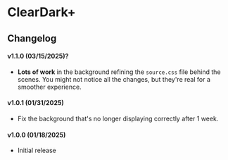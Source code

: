 # ClearDark+

## Changelog

#### v1.1.0 (03/15/2025)?
* **Lots of work** in the background refining the `source.css` file behind the scenes. You might not notice all the changes, but they're real for a smoother experience.

#### v1.0.1 (01/31/2025)
* Fix the background that's no longer displaying correctly after 1 week.

#### v1.0.0 (01/18/2025)
* Initial release

